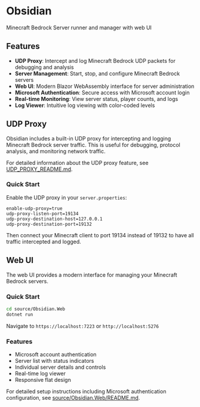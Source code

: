 # Obsidian
Minecraft Bedrock Server runner and manager with web UI

## Features

- **UDP Proxy**: Intercept and log Minecraft Bedrock UDP packets for debugging and analysis
- **Server Management**: Start, stop, and configure Minecraft Bedrock servers
- **Web UI**: Modern Blazor WebAssembly interface for server administration
- **Microsoft Authentication**: Secure access with Microsoft account login
- **Real-time Monitoring**: View server status, player counts, and logs
- **Log Viewer**: Intuitive log viewing with color-coded levels

## UDP Proxy

Obsidian includes a built-in UDP proxy for intercepting and logging Minecraft Bedrock server traffic. This is useful for debugging, protocol analysis, and monitoring network traffic.

For detailed information about the UDP proxy feature, see [UDP_PROXY_README.md](UDP_PROXY_README.md).

### Quick Start

Enable the UDP proxy in your `server.properties`:

```properties
enable-udp-proxy=true
udp-proxy-listen-port=19134
udp-proxy-destination-host=127.0.0.1
udp-proxy-destination-port=19132
```

Then connect your Minecraft client to port 19134 instead of 19132 to have all traffic intercepted and logged.

## Web UI

The web UI provides a modern interface for managing your Minecraft Bedrock servers.

### Quick Start

```bash
cd source/Obsidian.Web
dotnet run
```

Navigate to `https://localhost:7223` or `http://localhost:5276`

### Features

- Microsoft account authentication
- Server list with status indicators
- Individual server details and controls
- Real-time log viewer
- Responsive flat design

For detailed setup instructions including Microsoft authentication configuration, see [source/Obsidian.Web/README.md](source/Obsidian.Web/README.md).


